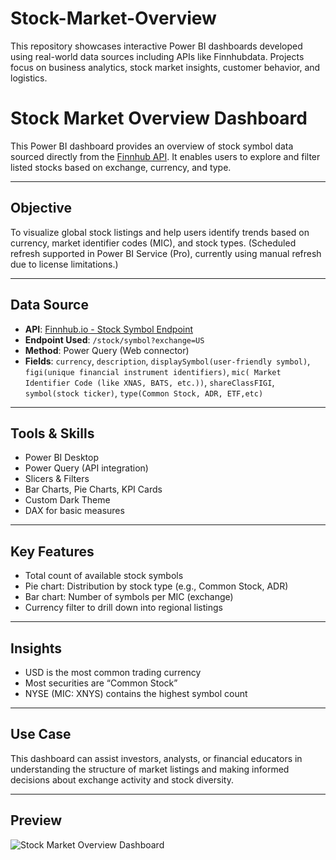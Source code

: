 # Stock-Market-Overview
This repository showcases interactive Power BI dashboards developed using real-world data sources including APIs like Finnhubdata. Projects focus on business analytics, stock market insights, customer behavior, and logistics.
# Stock Market Overview Dashboard

This Power BI dashboard provides an overview of stock symbol data sourced directly from the [Finnhub API](https://finnhub.io/docs/api#stock-symbol). It enables users to explore and filter listed stocks based on exchange, currency, and type.

---

## Objective

To visualize global stock listings and help users identify trends based on currency, market identifier codes (MIC), and stock types.
(Scheduled refresh supported in Power BI Service (Pro), currently using manual refresh due to license limitations.)

---

## Data Source

- **API**: [Finnhub.io - Stock Symbol Endpoint](https://finnhub.io/docs/api#stock-symbol)
- **Endpoint Used**: `/stock/symbol?exchange=US`
- **Method**: Power Query (Web connector)
- **Fields**: `currency`, `description`, `displaySymbol(user-friendly symbol)`, `figi(unique financial instrument identifiers)`, `mic( Market Identifier Code (like XNAS, BATS, etc.))`, `shareClassFIGI`, `symbol(stock ticker)`, `type(Common Stock, ADR, ETF,etc)`

---

## Tools & Skills

- Power BI Desktop  
- Power Query (API integration)  
- Slicers & Filters  
- Bar Charts, Pie Charts, KPI Cards  
- Custom Dark Theme  
- DAX for basic measures

---

## Key Features

- Total count of available stock symbols
- Pie chart: Distribution by stock type (e.g., Common Stock, ADR)
- Bar chart: Number of symbols per MIC (exchange)
- Currency filter to drill down into regional listings

---

## Insights

- USD is the most common trading currency
- Most securities are “Common Stock”
- NYSE (MIC: XNYS) contains the highest symbol count

---

## Use Case

This dashboard can assist investors, analysts, or financial educators in understanding the structure of market listings and making informed decisions about exchange activity and stock diversity.

---

## Preview

![Stock Market Overview Dashboard](https://github.com/user-attachments/assets/0543c272-b977-471c-9c87-b2b5bed5d3f3)



